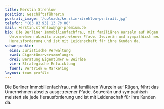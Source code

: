 ```yaml
---
title: Kerstin Strehlow
position: Geschäftsführerin
portrait_image: "/uploads/kerstin-strehlow-portrait.jpg"
telefon: "(03 83 93) 13 79 00"
mail: kerstin.strehlow@hgr-premium.de
bio: Die Berliner Immobilienfachfrau, mit familiären Wurzeln auf Rügen, führt das
  Unternehmen abseits ausgetretener Pfade. Souverän und sympathisch meistert sie jede
  Herausforderung und ist mit Leidenschaft für ihre Kunden da.
schwerpunkte:
  eins: Juristische Verwaltung
  zwei: Eigentümerversammlungen
  drei: Beratung Eigentümer & Beiräte
  vier: Strategische Entwicklung
  fuenf: Vertrieb & Marketing
layout: team-profile
---
```


Die Berliner Immobilienfachfrau, mit familiären Wurzeln auf Rügen, führt das Unternehmen abseits ausgetretener Pfade.
Souverän und sympathisch meistert sie jede Herausforderung und ist mit Leidenschaft für ihre Kunden da.